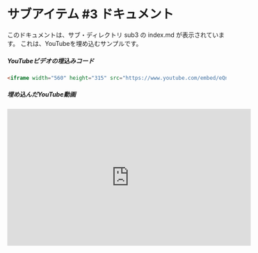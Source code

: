 # サブアイテム #3 ドキュメント

このドキュメントは、サブ・ディレクトリ sub3 の index.md が表示されています。
これは、YouTubeを埋め込むサンプルです。


##### YouTubeビデオの埋込みコード

```HTML
<iframe width="560" height="315" src="https://www.youtube.com/embed/eQnWicBMkbY" frameborder="0" gesture="media" allow="encrypted-media" allowfullscreen></iframe>
```


##### 埋め込んだYouTube動画

<iframe width="560" height="315" src="https://www.youtube.com/embed/eQnWicBMkbY" frameborder="0" gesture="media" allow="encrypted-media" allowfullscreen></iframe>

